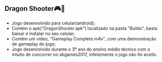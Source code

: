 ## Dragon Shooter🎮📱

-  Jogo desenvolvido para celular(android);
- Contém o apk("DragonShooter.apk") localizado na pasta "Builds", basta baixar e instalar no seu celular;
- Contém um vídeo, "Gameplay Completo.m4v", com uma demonstração de gameplay do jogo;
- Jogo desenvolvido durante o 3º ano do ensino médio técnico com o intuito de concorrer no sbgames2017, infelizmente o jogo não foi aceito.

